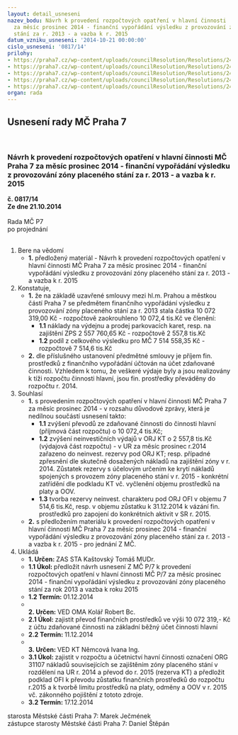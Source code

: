 ```yaml
---
layout: detail_usneseni
nazev_bodu: Návrh k provedení rozpočtových opatření v hlavní činnosti  MČ Praha 7
  za měsíc prosinec 2014 - finanční vypořádání výsledku z provozování zóny placeného
  stání za r. 2013 - a vazba k r. 2015
datum_vzniku_usneseni: '2014-10-21 00:00:00'
cislo_usneseni: '0817/14'
prilohy:
- https://praha7.cz/wp-content/uploads/councilResolution/Resolutions/24564/48-14-p1__d%c5%afvodov%c3%a1_zpr%c3%a1va.doc
- https://praha7.cz/wp-content/uploads/councilResolution/Resolutions/24564/48-14-P2_Usnesen%c4%82_Rady_HMP_-_PDF_eBook-Usnesen%c4%82_%c3%84%c5%a4_1262_(VE%c4%b9EJN%c4%82%c5%a5).pdf
- https://praha7.cz/wp-content/uploads/councilResolution/Resolutions/24564/48-14-P3__Usnesen%c4%82_Rady_HMP_-_PDF_eBook-Usnesen%c4%82_%c3%84%c5%a4_2173_(VE%c4%b9EJN%c4%82%c5%a5).pdf
- https://praha7.cz/wp-content/uploads/councilResolution/Resolutions/24564/48-14-p4__vypis_z_uctu0001.pdf
- https://praha7.cz/wp-content/uploads/councilResolution/Resolutions/24564/48-14-zmc2.doc
organ: rada
---
```

<div id="ucUsn_pList" class="usn">
	<span><h2>Usnesení rady MČ Praha 7 </h2>
<br></span><div class="standBody">
<span><h3>Návrh k provedení rozpočtových opatření v hlavní činnosti  MČ Praha 7 za měsíc prosinec 2014 - finanční vypořádání výsledku z provozování zóny placeného stání za r. 2013 - a vazba k r. 2015</h3></span><div class="center">
		<strong>č. 0817/14</strong><br>
	</div>
<div class="center">
		<strong>Ze dne 21.10.2014</strong><br><br>
	</div>Rada MČ P7<br> po projednání<br><br><ol>
<li>Bere na vědomí<ul><li>
<strong>1.</strong> předložený materiál - Návrh k provedení rozpočtových opatření v hlavní činnosti  MČ Praha 7 za měsíc prosinec 2014 - finanční vypořádání výsledku z provozování zóny placeného stání za r. 2013 - a vazba k r. 2015</li></ul>
</li>
<li>Konstatuje,<ul>
<li>
<strong>1.</strong> že na základě uzavřené smlouvy mezi hl.m. Prahou a městkou částí Praha 7 se předmětem finančního vypořádání výsledku z provozování zóny placeného stání za r. 2013 stala částka 10 072 319,00 Kč - rozpočtově zaokrouhleno 10 072,4 tis.Kč  ve členění:<ul>
<li>
<strong>1.1</strong> náklady na  výdejnu a prodej parkovacích  karet, resp. na zajištění  ZPS 2 557 760,65 Kč - rozpočtově  2 557,8 tis.Kč</li>
<li>
<strong>1.2</strong> podíl z celkového výsledku pro MČ                     7 514 558,35 Kč  - rozpočtově 7 514,6 tis.Kč</li>
</ul>
</li>
<li>
<strong>2.</strong> dle příslušného ustanovení předmětné smlouvy je příjem fin. prostředků z finančního vypořádání účtován na účet zdaňované činnosti. Vzhledem k tomu, že veškeré výdaje byly a jsou realizovány k tíži rozpočtu činnosti hlavní, jsou fin. prostředky převáděny do rozpočtu r. 2014. </li>
</ul>
</li>
<li>Souhlasí<ul>
<li>
<strong>1.</strong> s provedením rozpočtových opatření v hlavní činnosti MČ Praha 7 za měsíc prosinec 2014 - v rozsahu důvodové zprávy, která je nedílnou součástí usnesení takto:<ul>
<li>
<strong>1.1</strong> zvýšení převodů ze zdaňované činnosti do činnosti hlavní (příjmová část rozpočtu) o  10 072,4  tis.Kč;</li>
<li>
<strong>1.2</strong> zvýšení neinvestičních výdajů v ORJ KT  o 2 557,8 tis.Kč (výdajová část rozpočtu) -  v UR za měsíc prosinec r.2014 zařazeno do neinvest. rezervy pod ORJ KT; resp. případné zpřesnění dle skutečně dosažených nákladů na zajištění zóny v r. 2014. Zůstatek rezervy s účelovým určením ke krytí nákladů spojených s provozem zóny placeného stání v r. 2015 - konkrétní zatřídění dle podkladu KT vč. vyčlenění objemu prostředků na platy a OOV. </li>
<li>
<strong>1.3</strong> tvorba rezervy neinvest. charakteru pod ORJ OFI  v objemu 7 514,6 tis.Kč, resp. v objemu zůstatku k 31.12.2014  k vázání fin. prostředků pro zapojení do konkrétních aktivit v SR r. 2015.</li>
</ul>
</li>
<li>
<strong>2.</strong> s předložením materiálu  k provedení rozpočtových opatření v hlavní činnosti  MČ Praha 7 za měsíc prosinec  2014 - finanční vypořádání výsledku  z provozování zóny placeného stání za r. 2013  - a vazba k r. 2015 - pro jednání Z MČ. </li>
</ul>
</li>
<li>Ukládá<ul>
<li>
<strong>1. Určen: </strong>ZAS STA Kaštovský Tomáš MUDr.</li>
<li>
<strong>1.1 Úkol: </strong>předložit návrh usnesení Z MČ P/7 k provedení rozpočtových opatření v hlavní činnosti MČ P/7 za měsíc prosinec 2014 - finanční vypořádání výsledku z provozování zóny placeného stání za rok 2013 a vazba k roku 2015</li>
<li>
<strong>1.2 Termín: </strong>01.12.2014</li>
<li>
<strong><br>2. Určen: </strong>VED OMA Kolář Robert Bc.</li>
<li>
<strong>2.1 Úkol: </strong>zajistit převod finančních prostředků ve výši 10 072 319,- Kč z účtu zdaňované činnosti na základní běžný účet činnosti hlavní</li>
<li>
<strong>2.2 Termín: </strong>11.12.2014</li>
<li>
<strong><br>3. Určen: </strong>VED KT Němcová Ivana Ing.</li>
<li>
<strong>3.1 Úkol: </strong>zajistit v rozpočtu a účetnictví havní činnosti označení ORG 31107 nákladů souvisejících se zajištěním zóny placeného stání v rozdělení na UR r. 2014 a převod do r. 2015 (rezerva KT) a předložit podklad OFI k převodu zůstatku finančních prostředků do rozpočtu r.2015 a k tvorbě limitu prostředků na platy, odměny a OOV v r. 2015 vč. zákonného pojištění z tototo zdroje.</li>
<li>
<strong>3.2 Termín: </strong>17.12.2014</li>
</ul>
</li>
</ol>starosta Městské části Praha 7: Marek Ječmének<br>zástupce starosty Městské části Praha 7: Daniel Štěpán 
</div>
</div>